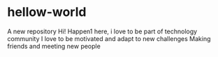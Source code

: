# hellow-world
A new repository
Hi!
Happen1 here, i love to be part of technology community
I love to be motivated and adapt to new challenges
Making friends and meeting new people
